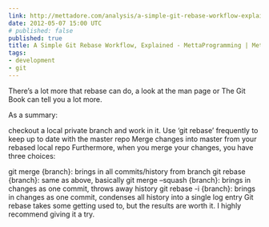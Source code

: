 ```yaml
---
link: http://mettadore.com/analysis/a-simple-git-rebase-workflow-explained/
date: 2012-05-07 15:00 UTC
# published: false
published: true
title: A Simple Git Rebase Workflow, Explained - MettaProgramming | MettaProgramming
tags:
- development
- git
---
```


There’s a lot more that rebase can do, a look at the man page or The Git Book can tell you a lot more.

As a summary:

checkout a local private branch and work in it.
Use ‘git rebase’ frequently to keep up to date with the master repo
Merge changes into master from your rebased local repo
Furthermore, when you merge your changes, you have three choices:

git merge {branch}: brings in all commits/history from branch
git rebase {branch}: same as above, basically
git merge –squash {branch}: brings in changes as one commit, throws away history
git rebase -i {branch}: brings in changes as one commit, condenses all history into a single log entry
Git rebase takes some getting used to, but the results are worth it. I highly recommend giving it a try.
